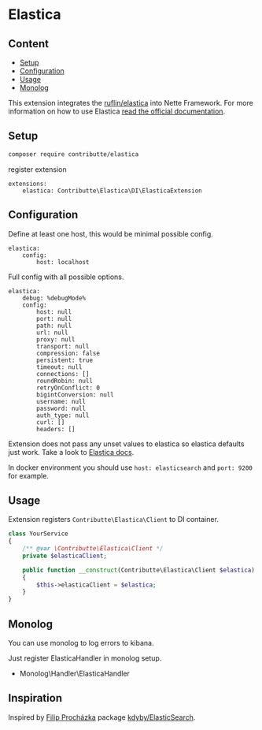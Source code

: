 # Elastica

## Content

- [Setup](#usage)
- [Configuration](#configuration)
- [Usage](#usage)
- [Monolog](#monolog)

This extension integrates the [ruflin/elastica](https://github.com/ruflin/Elastica) into Nette Framework.
For more information on how to use Elastica [read the official documentation](http://Elastica.io/).

## Setup

```bash
composer require contributte/elastica
```
register extension

```neon
extensions:
	elastica: Contributte\Elastica\DI\ElasticaExtension
```


## Configuration

Define at least one host, this would be minimal possible config.

```neon
elastica:
	config:
		host: localhost
```

Full config with all possible options.
```neon
elastica:
	debug: %debugMode%
	config:
		host: null
		port: null
		path: null
		url: null
		proxy: null
		transport: null
		compression: false
		persistent: true
		timeout: null
		connections: []
		roundRobin: null
		retryOnConflict: 0
		bigintConversion: null
		username: null
		password: null
		auth_type: null
		curl: []
		headers: []
```

Extension does not pass any unset values to elastica so elastica defaults just work.
Take a look to [Elastica docs](https://elastica-docs.readthedocs.io/en/latest/client.html#client-configurations).

In docker environment you should use `host: elasticsearch` and `port: 9200` for example.

## Usage

Extension registers `Contributte\Elastica\Client` to DI container.

```php
class YourService
{
	/** @var \Contributte\Elastica\Client */
	private $elasticaClient;

	public function __construct(Contributte\Elastica\Client $elastica)
	{
		$this->elasticaClient = $elastica;
	}
}
```

## Monolog

You can use monolog to log errors to kibana.

Just register ElasticaHandler in monolog setup.

 - Monolog\Handler\ElasticaHandler

## Inspiration

Inspired by [Filip Procházka](https://github.com/fprochazka) package [kdyby/ElasticSearch](https://github.com/Kdyby/ElasticSearch).
